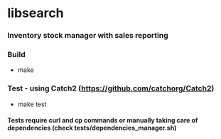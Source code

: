 # libsearch #

### Inventory stock manager with sales reporting ###

### Build ###
* make

### Test - using Catch2 (https://github.com/catchorg/Catch2)
* make test
#### Tests require curl and cp commands or manually taking care of dependencies (check tests/dependencies_manager.sh)
